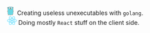 ![golang-logo](./assets/golang-logo-inline.png)&nbsp; Creating useless unexecutables with `golang`.  
![react-logo](./assets/react-logo-inline.png) Doing mostly `React` stuff on the client side.  
